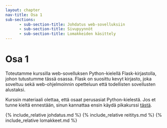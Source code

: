 ```yaml
---
layout: chapter
nav-title: Osa 1
sub-sections:
      - sub-section-title: Johdatus web-sovelluksiin
      - sub-section-title: Sivupyynnöt
      - sub-section-title: Lomakkeiden käsittely
---
```

# Osa 1

Toteutamme kurssilla web-sovelluksen Python-kielellä Flask-kirjastolla, johon tutustumme tässä osassa. Flask on suosittu kevyt kirjasto, joka soveltuu sekä web-ohjelmoinnin opetteluun että todellisten sovellusten alustaksi.

Kurssin materiaali olettaa, että osaat perusasiat Python-kielestä.
Jos et tunne kieltä ennestään, sinun kannattaa ensin käydä pikakurssi [tästä](TODO).

{% include_relative johdatus.md %}
{% include_relative reititys.md %}
{% include_relative lomakkeet.md %}
